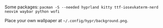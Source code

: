 Some packages:
`pacman -S --needed hyprland kitty ttf-iosevkaterm-nerd neovim waybar python wofi`

Place your own wallpaper at `~/.config/hypr/background.png`.
